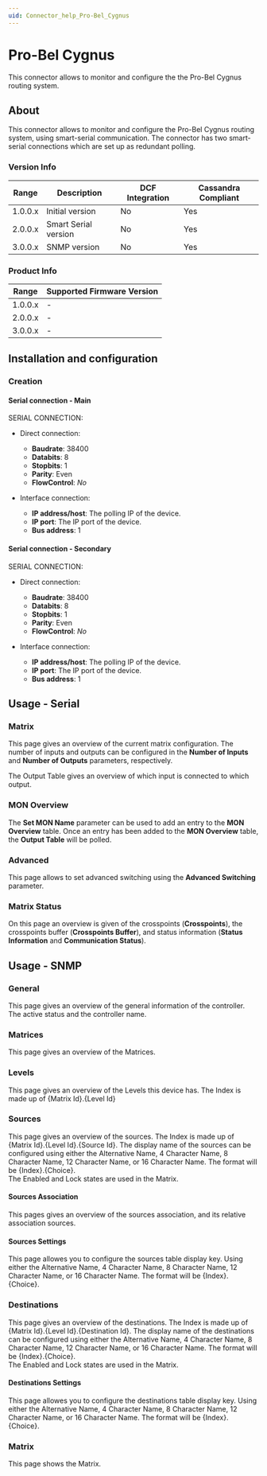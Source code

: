 ```yaml
---
uid: Connector_help_Pro-Bel_Cygnus
---
```


# Pro-Bel Cygnus

This connector allows to monitor and configure the the Pro-Bel Cygnus routing system.

## About

This connector allows to monitor and configure the Pro-Bel Cygnus routing system, using smart-serial communication. The connector has two smart-serial connections which are set up as redundant polling.

### Version Info

| **Range** | **Description**      | **DCF Integration** | **Cassandra Compliant** |
|------------------|----------------------|---------------------|-------------------------|
| 1.0.0.x          | Initial version      | No                  | Yes                     |
| 2.0.0.x          | Smart Serial version | No                  | Yes                     |
| 3.0.0.x          | SNMP version         | No                  | Yes                     |


### Product Info

| Range | Supported Firmware Version |
|------------------|-----------------------------|
| 1.0.0.x          | -                           |
| 2.0.0.x          | -                           |
| 3.0.0.x          | -                           |

## Installation and configuration

### Creation

#### Serial connection - Main

SERIAL CONNECTION:

- Direct connection:

  - **Baudrate**: 38400
  - **Databits**: 8
  - **Stopbits**: 1
  - **Parity**: Even
  - **FlowControl**: *No*

- Interface connection:

  - **IP address/host**: The polling IP of the device.
  - **IP port**: The IP port of the device.
  - **Bus address**: 1

#### Serial connection - Secondary

SERIAL CONNECTION:

- Direct connection:

  - **Baudrate**: 38400
  - **Databits**: 8
  - **Stopbits**: 1
  - **Parity**: Even
  - **FlowControl**: *No*

- Interface connection:

  - **IP address/host**: The polling IP of the device.
  - **IP port**: The IP port of the device.
  - **Bus address**: 1

## Usage - Serial

### Matrix

This page gives an overview of the current matrix configuration. The number of inputs and outputs can be configured in the **Number of Inputs** and **Number of Outputs** parameters, respectively.

The Output Table gives an overview of which input is connected to which output.

### MON Overview

The **Set MON Name** parameter can be used to add an entry to the **MON Overview** table. Once an entry has been added to the **MON Overview** table, the **Output Table** will be polled.

### Advanced

This page allows to set advanced switching using the **Advanced Switching** parameter.

### Matrix Status

On this page an overview is given of the crosspoints (**Crosspoints**), the crosspoints buffer (**Crosspoints Buffer**), and status information (**Status Information** and **Communication Status**).

## Usage - SNMP

### General

This page gives an overview of the general information of the controller. The active status and the controller name.

### Matrices

This page gives an overview of the Matrices.

### Levels

This page gives an overview of the Levels this device has. The Index is made up of {Matrix Id}.{Level Id}

### Sources

This page gives an overview of the sources. The Index is made up of {Matrix Id}.{Level Id}.{Source Id}.
The display name of the sources can be configured using either the Alternative Name, 4 Character Name, 8 Character Name,  12 Character Name, or 16 Character Name. The format will be {Index}.{Choice}.\
The Enabled and Lock states are used in the Matrix.

#### Sources Association

This pages gives an overview of the sources association, and its relative association sources.

#### Sources Settings

This page allowes you to configure the sources table display key. Using either the Alternative Name, 4 Character Name, 8 Character Name,  12 Character Name, or 16 Character Name. The format will be {Index}.{Choice}.

### Destinations

This page gives an overview of the destinations. The Index is made up of {Matrix Id}.{Level Id}.{Destination Id}.
The display name of the destinations can be configured using either the Alternative Name, 4 Character Name, 8 Character Name,  12 Character Name, or 16 Character Name. The format will be {Index}.{Choice}.\
The Enabled and Lock states are used in the Matrix.

#### Destinations Settings

This page allowes you to configure the destinations table display key. Using either the Alternative Name, 4 Character Name, 8 Character Name,  12 Character Name, or 16 Character Name. The format will be {Index}.{Choice}.

### Matrix

This page shows the Matrix.

